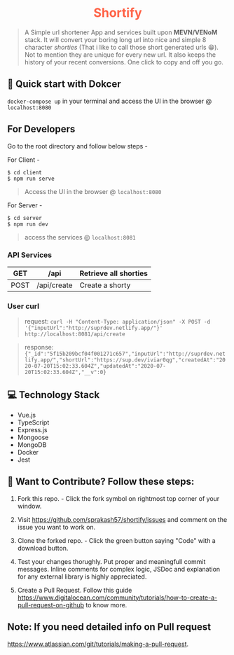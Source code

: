 <h1 align="center" style="color:tomato">Shortify</h1>

> A Simple url shortener App and services built upon **MEVN/VENoM** stack. It will convert your boring long url into nice and simple 8 character *shorties* (That i like to call those short generated urls 😁). Not to mention they are unique for every new url. It also keeps the history of your recent conversions. One click to copy and off you go.

## 🚀 Quick start with Dokcer

`docker-compose up` in your terminal and access the UI in the browser @ `localhost:8080`

## For Developers

Go to the root directory and follow below steps -

For Client - 

```
$ cd client
$ npm run serve
```
> Access the UI in the browser @ `localhost:8080`

For Server - 

```
$ cd server
$ npm run dev
```
> access the services  @ `localhost:8081`

### API Services

| GET  | /api        | Retrieve all shorties |
|------|-------------|-----------------------|
| POST | /api/create | Create a shorty       |

### User curl

> request: `curl -H "Content-Type: application/json" -X POST -d '{"inputUrl":"http://suprdev.netlify.app/"}' http://localhost:8081/api/create`

> response: `{"_id":"5f15b209bcf04f001271c657","inputUrl":"http://suprdev.netlify.app/","shortUrl":"https://sup.dev/iviar0qg","createdAt":"2020-07-20T15:02:33.604Z","updatedAt":"2020-07-20T15:02:33.604Z","__v":0}`

## 💻 Technology Stack

- Vue.js
- TypeScript
- Express.js
- Mongoose
- MongoDB
- Docker
- Jest

## 🤝 Want to Contribute? Follow these steps:
1. Fork this repo. - Click the fork symbol on rightmost top corner of your window.

2. Visit https://github.com/sprakash57/shortify/issues and comment on the issue you want to work on.

3. Clone the forked repo. - Click the green button saying "Code" with a download button.

4. Test your changes thorughly. Put proper and meaningfull commit messages. Inline comments for complex logic, JSDoc and explanation for any external library is highly appreciated.

5. Create a Pull Request. Follow this guide https://www.digitalocean.com/community/tutorials/how-to-create-a-pull-request-on-github to know more.

## Note: If you need detailed info on Pull request
https://www.atlassian.com/git/tutorials/making-a-pull-request.

